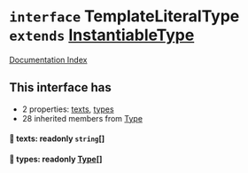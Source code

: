 # `interface` TemplateLiteralType `extends` [InstantiableType](../interface.InstantiableType/README.md)

[Documentation Index](../README.md)

## This interface has

- 2 properties:
[texts](#-texts-readonly-string),
[types](#-types-readonly-type)
- 28 inherited members from [Type](../interface.Type/README.md)


#### 📄 texts: readonly `string`\[]



#### 📄 types: readonly [Type](../interface.Type/README.md)\[]



